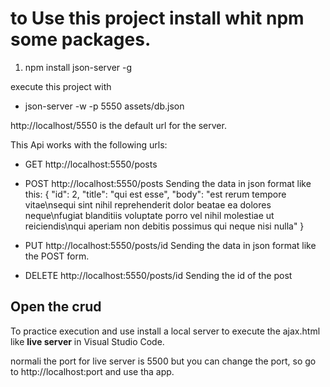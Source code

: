 # to Use this project install whit npm some packages.
1. npm install json-server -g

execute this project with 
- json-server -w -p 5550 assets/db.json

http://localhost/5550 is the default url for the server.

This Api works with the following urls:

- GET http://localhost:5550/posts
- POST http://localhost:5550/posts
Sending the data in json format like this:
{
    "id": 2,
    "title": "qui est esse",
    "body": "est rerum tempore vitae\nsequi sint nihil reprehenderit dolor beatae ea dolores neque\nfugiat blanditiis voluptate porro vel nihil molestiae ut reiciendis\nqui aperiam non debitis possimus qui neque nisi nulla"
}

- PUT http://localhost:5550/posts/id
Sending the data in json format like the POST form.
- DELETE http://localhost:5550/posts/id
Sending the id of the post


## Open the crud

To practice execution and use install a local server to execute the ajax.html like **live server** in Visual Studio Code.

normali the port for live server is 5500 but you can change the port, so go to http://localhost:port and use tha app.


